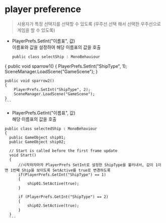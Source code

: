 # player preference
> 사용자가 특정 선택지를 선택할 수 있도록 (우주선 선택 해서 선택한 우주선으로 게임을 할 수 있도록)
- PlayerPrefs.SetInt("이름표", 값)   
  이름표와 값을 설정하여 해당 이름표의 값을 호출 
  
  ```
  public class selectShip : MonoBehaviour
{
    public void sparrow1()
    {
        PlayerPrefs.SetInt("ShipType", 1);
        SceneManager.LoadScene("GameScene");
    }

    public void sparrow2()
    {
        PlayerPrefs.SetInt("ShipType", 2);
        SceneManager.LoadScene("GameScene");
    }
    ```
    
   - PlayerPrefs.GetInt("이름표", 값)   
  해당 이름표의 값을 호출 
  ```
  public class selectedShip : MonoBehaviour
{
    public GameObject ship01;
    public GameObject ship02;

    // Start is called before the first frame update
    void Start()
    {
        //시작하자마자 PlayerPrefs SetInt로 설정한 ShipType을 불러내서, 값이 1이면 1번째 Ship을 보이도록 SetActive를 true로 변경하도록
        if(PlayerPrefs.GetInt("ShipType") == 1)
        {
            ship01.SetActive(true);
        }

        if (PlayerPrefs.GetInt("ShipType") == 2)
        {
            ship02.SetActive(true);
        }
    }
    ```
